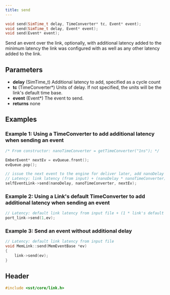 ```yaml
---
title: send
---
```

```cpp
void send(SimTime_t delay, TimeConverter* tc, Event* event);
void send(SimTime_t delay, Event* event);
void send(Event* event);
```

Send an event over the link, optionally, with additional latency added to the minimum latency the link was configured with as well as any other latency added to the link.


## Parameters
* **delay** (SimTime_t) Additional latency to add, specified as a cycle count
* **tc** (TimeConverter*) Units of delay. If not specified, the units will be the link's default time base.
* **event** (Event*) The event to send.
* **returns** none

## Examples
<!--- SOURCE_CODE: sst-elements/src/sst/elements/ember/emberengine.cc --->
### Example 1: Using a TimeConverter to add additional latency when sending an event
```cpp
/* From constructor: nanoTimeConverter = getTimeConverter("1ns"); */

EmberEvent* nextEv = evQueue.front();
evQueue.pop();

// issue the next event to the engine for deliver later, add nanoDelay * nanoTimeConverter latency
// Latency: link latency (from input) + (nanoDelay * nanoTimeConverter)
selfEventLink->send(nanoDelay, nanoTimeConverter, nextEv);
```

### Example 2: Using a Link's default TimeConverter to add additional latency when sending an event
<!--- SOURCE_CODE: sst-elements/src/sst/elements/merlin/interfaces/portControl.cc --->
```cpp
// Latency: default link latency from input file + (1 * link's default TimeConverter)
port_link->send(1,ev);
```

### Example 3: Send an event without additional delay
<!--- SOURCE_CODE: sst-elements/src/sst/elements/memHierarchy/memLink.cc --->
```cpp
// Latency: default link latency from input file
void MemLink::send(MemEventBase *ev) 
{
    link->send(ev);
}
```

## Header
```cpp
#include <sst/core/link.h>
```
